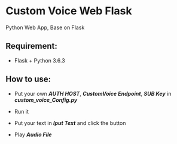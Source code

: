# Custom Voice Web Flask
Python Web App, Base on Flask
##  Requirement:
* Flask + Python 3.6.3

## How to use:
* Put your own ***AUTH HOST***, ***CustomVoice Endpoint***, ***SUB Key*** in ***custom_voice_Config.py***

* Run it

* Put your text in ***Iput Text*** and click the button

* Play ***Audio File***
